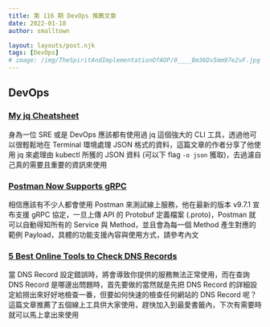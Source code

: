 ```yaml
---
title: 第 116 期 DevOps 推薦文章
date: 2022-01-18
author: smalltown

layout: layouts/post.njk
tags: [DevOps]
# image: /img/TheSpiritAndImplementationOfAOP/0____Bm36Dv5mm97e2vF.jpg
---
```


## DevOps

<!-- summary -->
### [My jq Cheatsheet](https://medium.com/geekculture/my-jq-cheatsheet-34054df5b650)

身為一位 SRE 或是 DevOps 應該都有使用過 jq 這個強大的 CLI 工具，透過他可以很輕鬆地在 Terminal 環境處理 JSON 格式的資料，這篇文章的作者分享了他使用 jq 來處理由 kubectl 所獲的 JSON 資料 (可以下 flag `-o json` 獲取)，去過濾自己真的需要且重要的資訊來使用

<!-- summary -->

### [Postman Now Supports gRPC](https://blog.postman.com/postman-now-supports-grpc/)

相信應該有不少人都會使用 Postman 來測試線上服務，他在最新的版本 v9.7.1 宣布支援 gRPC 協定，一旦上傳 API 的 Protobuf 定義檔案 (.proto)，Postman 就可以自動得知所有的 Service 與 Method，並且會為每一個 Method 產生對應的範例 Payload，具體的功能支援內容與使用方式，請參考內文

### [5 Best Online Tools to Check DNS Records](https://geekflare.com/online-tools-to-check-dns-records/)

當 DNS Record 設定錯誤時，將會導致你提供的服務無法正常使用，而在查詢 DNS Record 是哪邊出問題時，首先要做的當然就是先把 DNS Record 的詳細設定給撈出來好好地檢查一番，但要如何快速的檢查任何網站的 DNS Record 呢？這篇文章推薦了五個線上工具供大家使用，趕快加入到最愛書籤內，下次有需要時就可以馬上拿出來使用